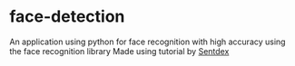 # face-detection
An application using python for face recognition with high accuracy using the face recognition library
Made using tutorial by [Sentdex](https://github.com/sentdex)
